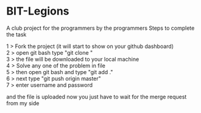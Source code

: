 # BIT-Legions
A club project for the programmers by the programmers
Steps to complete the task 

1 >  Fork the project (it will start to show on your github dashboard) <br>
2 >  open git bash type "git clone <your repo link>" <br>
3 >  the file will be downloaded to your local machine <br>
4 >  Solve any one of the problem in file <br>
5 >  then open git bash and type "git add ."<br>
6 >  next type "git push origin master"<br>
7 >  enter username and password<br>

and the file is uploaded 
now you just have to wait for the merge request from my side<br>
